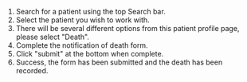 1. Search for a patient using the top Search bar.
2. Select the patient you wish to work with. 
3. There will be several different options from this patient profile page, please select "Death". 
4. Complete the notification of death form.  
5. Click "submit" at the bottom when complete.
6. Success, the form has been submitted and the death has been recorded. 